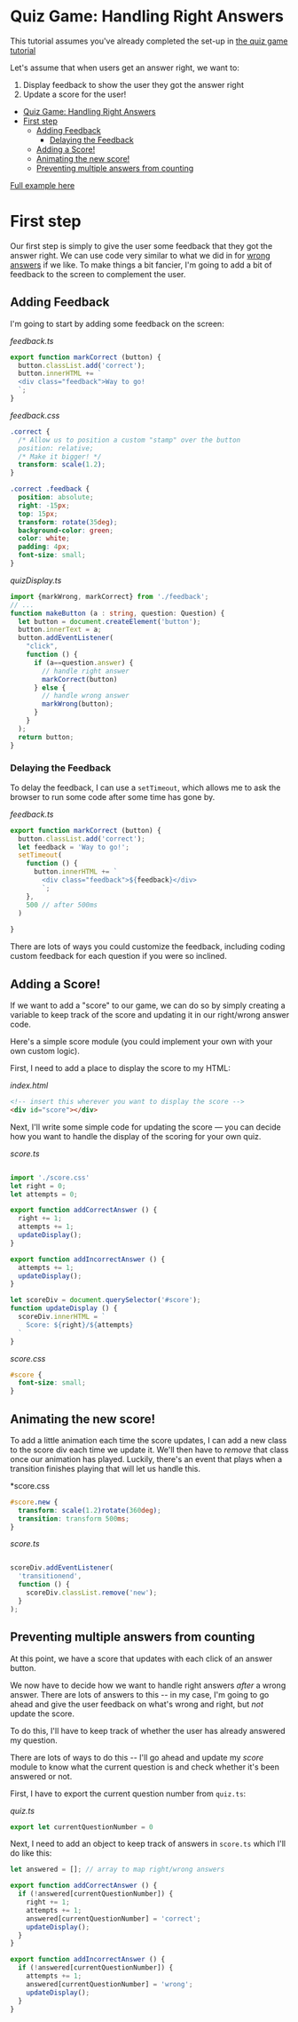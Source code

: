 # Quiz Game: Handling Right Answers

This tutorial assumes you've already completed the set-up in [the quiz game tutorial]('./quizgame-1.md)

Let's assume that when users get an answer right, we want to:

1. Display feedback to show the user they got the answer right
1. Update a score for the user!

- [Quiz Game: Handling Right Answers](#quiz-game-handling-right-answers)
- [First step](#first-step)
  - [Adding Feedback](#adding-feedback)
    - [Delaying the Feedback](#delaying-the-feedback)
  - [Adding a Score!](#adding-a-score)
  - [Animating the new score!](#animating-the-new-score)
  - [Preventing multiple answers from counting](#preventing-multiple-answers-from-counting)

[Full example here](https://replit.com/@ThomasHinkle/QuizGame-Full#quiz.ts)
# First step

Our first step is simply to give the user some feedback that they got the answer right. We can use code very similar to what we did in for [wrong answers](quizgame-animating-wrong.md) if we like. To make things a bit fancier, I'm going to add a bit of feedback to the screen to complement the user.

## Adding Feedback

I'm going to start by adding some feedback on the screen:

*feedback.ts*
```typescript
export function markCorrect (button) {
  button.classList.add('correct');
  button.innerHTML += `
  <div class="feedback">Way to go!
  `;
}
```

*feedback.css*
```css
.correct {
  /* Allow us to position a custom "stamp" over the button
  position: relative;
  /* Make it bigger! */
  transform: scale(1.2);
}

.correct .feedback {
  position: absolute;
  right: -15px;
  top: 15px;
  transform: rotate(35deg);
  background-color: green;
  color: white;
  padding: 4px;
  font-size: small;
}
```

*quizDisplay.ts*
```typescript
import {markWrong, markCorrect} from './feedback';
// ...
function makeButton (a : string, question: Question) {
  let button = document.createElement('button');
  button.innerText = a;
  button.addEventListener(
    "click",
    function () {
      if (a==question.answer) {
        // handle right answer
        markCorrect(button)
      } else {
        // handle wrong answer
        markWrong(button);
      }
    }
  );
  return button;
}
```

### Delaying the Feedback

To delay the feedback, I can use a `setTimeout`, which allows me to ask the browser to run some code after some time has gone by.

*feedback.ts*

```typescript
export function markCorrect (button) {
  button.classList.add('correct');
  let feedback = 'Way to go!';
  setTimeout(
    function () {
      button.innerHTML += `
        <div class="feedback">${feedback}</div>
        `;
    },
    500 // after 500ms
  )
 
}
```

There are lots of ways you could customize the feedback, including coding custom feedback for each question if you were so inclined.

## Adding a Score!

If we want to add a "score" to our game, we can do so by simply creating a variable to keep track of the score and updating it in our right/wrong answer code.

Here's a simple score module (you could implement your own with your own custom logic).

First, I need to add a place to display the score to my HTML:

*index.html*

```html
<!-- insert this wherever you want to display the score -->
<div id="score"></div>
```

Next, I'll write some simple code for updating the score &mdash; you can decide how you want to handle the display of the scoring for your own quiz.

*score.ts*

```typescript

import './score.css'
let right = 0;
let attempts = 0;

export function addCorrectAnswer () {
  right += 1;
  attempts += 1;
  updateDisplay();
}

export function addIncorrectAnswer () {
  attempts += 1;
  updateDisplay();
}

let scoreDiv = document.querySelector('#score');
function updateDisplay () {
  scoreDiv.innerHTML = `
    Score: ${right}/${attempts}
  `
}
```

*score.css*
```css
#score {
  font-size: small;
}
```

## Animating the new score!

To add a little animation each time the score updates, I can add a new class to the score div each time we update it. We'll then have to *remove* that class once our animation has played. Luckily, there's an event that plays when a transition finishes playing that will let us handle this.

*score.css

```css
#score.new {
  transform: scale(1.2)rotate(360deg);
  transition: transform 500ms;
}
```

*score.ts*

```typescript

scoreDiv.addEventListener(
  'transitionend',
  function () {
    scoreDiv.classList.remove('new');
  }
);
```

## Preventing multiple answers from counting

At this point, we have a score that updates with each click of an answer button.

We now have to decide how we want to handle right answers *after* a wrong answer. There are lots of answers to this -- in my case, I'm going to go ahead and give the user feedback on what's wrong and right, but *not* update the score.

To do this, I'll have to keep track of whether the user has already answered my question.

There are lots of ways to do this -- I'll go ahead and update my *score* module to know what the current question is and check whether it's been answered or not.

First, I have to export the current question number from `quiz.ts`:

*quiz.ts*

```typescript
export let currentQuestionNumber = 0
```

Next, I need to add an object to keep track of answers in `score.ts` which I'll do like this:

```score.ts
let answered = []; // array to map right/wrong answers

export function addCorrectAnswer () {
  if (!answered[currentQuestionNumber]) {
    right += 1;
    attempts += 1;
    answered[currentQuestionNumber] = 'correct';
    updateDisplay();
  }
}

export function addIncorrectAnswer () {
  if (!answered[currentQuestionNumber]) {
    attempts += 1;
    answered[currentQuestionNumber] = 'wrong';
    updateDisplay();
  }
}
```
